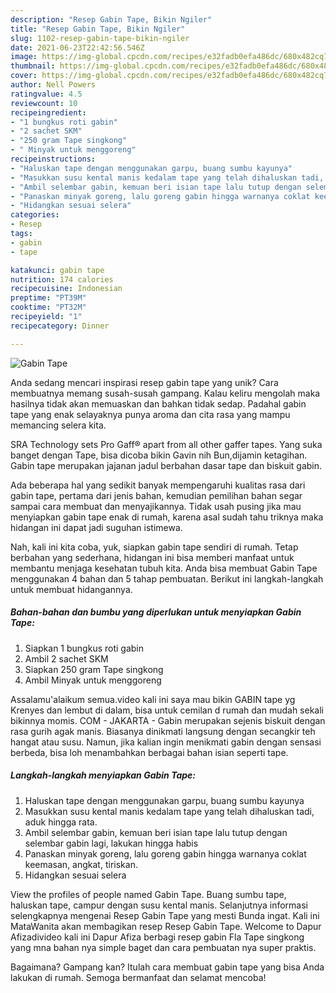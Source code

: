 ```yaml
---
description: "Resep Gabin Tape, Bikin Ngiler"
title: "Resep Gabin Tape, Bikin Ngiler"
slug: 1102-resep-gabin-tape-bikin-ngiler
date: 2021-06-23T22:42:56.546Z
image: https://img-global.cpcdn.com/recipes/e32fadb0efa486dc/680x482cq70/gabin-tape-foto-resep-utama.jpg
thumbnail: https://img-global.cpcdn.com/recipes/e32fadb0efa486dc/680x482cq70/gabin-tape-foto-resep-utama.jpg
cover: https://img-global.cpcdn.com/recipes/e32fadb0efa486dc/680x482cq70/gabin-tape-foto-resep-utama.jpg
author: Nell Powers
ratingvalue: 4.5
reviewcount: 10
recipeingredient:
- "1 bungkus roti gabin"
- "2 sachet SKM"
- "250 gram Tape singkong"
- " Minyak untuk menggoreng"
recipeinstructions:
- "Haluskan tape dengan menggunakan garpu, buang sumbu kayunya"
- "Masukkan susu kental manis kedalam tape yang telah dihaluskan tadi, aduk hingga rata."
- "Ambil selembar gabin, kemuan beri isian tape lalu tutup dengan selembar gabin lagi, lakukan hingga habis"
- "Panaskan minyak goreng, lalu goreng gabin hingga warnanya coklat keemasan, angkat, tiriskan."
- "Hidangkan sesuai selera"
categories:
- Resep
tags:
- gabin
- tape

katakunci: gabin tape 
nutrition: 174 calories
recipecuisine: Indonesian
preptime: "PT39M"
cooktime: "PT32M"
recipeyield: "1"
recipecategory: Dinner

---
```



![Gabin Tape](https://img-global.cpcdn.com/recipes/e32fadb0efa486dc/680x482cq70/gabin-tape-foto-resep-utama.jpg)

Anda sedang mencari inspirasi resep gabin tape yang unik? Cara membuatnya memang susah-susah gampang. Kalau keliru mengolah maka hasilnya tidak akan memuaskan dan bahkan tidak sedap. Padahal gabin tape yang enak selayaknya punya aroma dan cita rasa yang mampu memancing selera kita.

SRA Technology sets Pro Gaff® apart from all other gaffer tapes. Yang suka banget dengan Tape, bisa dicoba bikin Gavin nih Bun,dijamin ketagihan. Gabin tape merupakan jajanan jadul berbahan dasar tape dan biskuit gabin.

Ada beberapa hal yang sedikit banyak mempengaruhi kualitas rasa dari gabin tape, pertama dari jenis bahan, kemudian pemilihan bahan segar sampai cara membuat dan menyajikannya. Tidak usah pusing jika mau menyiapkan gabin tape enak di rumah, karena asal sudah tahu triknya maka hidangan ini dapat jadi suguhan istimewa.


Nah, kali ini kita coba, yuk, siapkan gabin tape sendiri di rumah. Tetap berbahan yang sederhana, hidangan ini bisa memberi manfaat untuk membantu menjaga kesehatan tubuh kita. Anda bisa membuat Gabin Tape menggunakan 4 bahan dan 5 tahap pembuatan. Berikut ini langkah-langkah untuk membuat hidangannya.

<!--inarticleads1-->

##### Bahan-bahan dan bumbu yang diperlukan untuk menyiapkan Gabin Tape:

1. Siapkan 1 bungkus roti gabin
1. Ambil 2 sachet SKM
1. Siapkan 250 gram Tape singkong
1. Ambil  Minyak untuk menggoreng


Assalamu&#39;alaikum semua.video kali ini saya mau bikin GABIN tape yg Krenyes dan lembut di dalam, bisa untuk cemilan d rumah dan mudah sekali bikinnya momis. COM - JAKARTA - Gabin merupakan sejenis biskuit dengan rasa gurih agak manis. Biasanya dinikmati langsung dengan secangkir teh hangat atau susu. Namun, jika kalian ingin menikmati gabin dengan sensasi berbeda, bisa loh menambahkan berbagai bahan isian seperti tape. 

<!--inarticleads2-->

##### Langkah-langkah menyiapkan Gabin Tape:

1. Haluskan tape dengan menggunakan garpu, buang sumbu kayunya
1. Masukkan susu kental manis kedalam tape yang telah dihaluskan tadi, aduk hingga rata.
1. Ambil selembar gabin, kemuan beri isian tape lalu tutup dengan selembar gabin lagi, lakukan hingga habis
1. Panaskan minyak goreng, lalu goreng gabin hingga warnanya coklat keemasan, angkat, tiriskan.
1. Hidangkan sesuai selera


View the profiles of people named Gabin Tape. Buang sumbu tape, haluskan tape, campur dengan susu kental manis. Selanjutnya informasi selengkapnya mengenai Resep Gabin Tape yang mesti Bunda ingat. Kali ini MataWanita akan membagikan resep Resep Gabin Tape. Welcome to Dapur Afizadivideo kali ini Dapur Afiza berbagi resep gabin Fla Tape singkong yang mna bahan nya simple baget dan cara pembuatan nya super praktis. 

Bagaimana? Gampang kan? Itulah cara membuat gabin tape yang bisa Anda lakukan di rumah. Semoga bermanfaat dan selamat mencoba!
